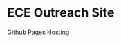 # ECE Outreach Site


<a href="https://kirktopode.github.io/ECE_Outreach_Website/">Github Pages Hosting</a>